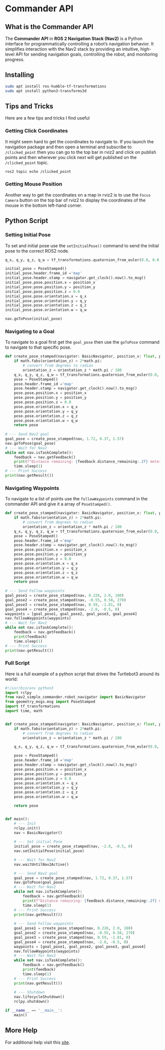 # Commander API
## What is the Commander API
The **Commander API** in **ROS 2 Navigation Stack (Nav2)** is a Python interface for programmatically controlling a robot’s navigation behavior. It simplifies interaction with the Nav2 stack by providing an intuitive, high-level API for sending navigation goals, controlling the robot, and monitoring progress.


## Installing

```bash
sudo apt install ros-humble-tf-transformations
sudo apt install python3-transforms3d
```

## Tips and Tricks
Here are a few tips and tricks I find useful
### Getting Click Coordinates
It might seem hard to get the coordinates to navigate to. If you launch the navigation package and then open a terminal and subscribe to `/clicked_point` then you can go to the top bar in rviz2 and click on publish points and then wherever you click next will get published on the `/clicked_point` topic.
```bash
ros2 topic echo /clicked_point
```
### Getting Mouse Position
Another way to get the coordinates on a map in rviz2 is to use the `Focus Camera` button on the top bar of rviz2 to display the coordinates of the mouse in the bottom left-hand corner.


## Python Script
### Setting Initial Pose
To set and initial pose use the `setInitialPose()` command to send the initial pose to the correct ROS2 node.

```python linenums="1"
q_x, q_y, q_z, q_w = tf_transformations.quaternion_from_euler(0.0, 0.0, 0.0)

initial_pose = PoseStamped()
initial_pose.header.frame_id ='map'
initial_pose.header.stamp = navigator.get_clock().now().to_msg()
initial_pose.pose.position.x = position_x
initial_pose.pose.position.y = position_y
initial_pose.pose.position.z = 0.0
initial_pose.pose.orientation.x = q_x
initial_pose.pose.orientation.y = q_y
initial_pose.pose.orientation.z = q_z
initial_pose.pose.orientation.w = q_w

nav.goToPose(initial_pose)
```

### Navigating to a Goal
To navigate to a goal first get the `goal_pose` then use the `goToPose` command to navigate to that specific pose.

```python linenums="1"
def create_pose_stamped(navigator: BasicNavigator, position_x: float, position_y: float, orientation_z: float):
    if math.fabs(orientation_z) > 2*math.pi:
        # convert from degrees to radian
        orientation_z = orientation_z * math.pi / 180
    q_x, q_y, q_z, q_w = tf_transformations.quaternion_from_euler(0.0, 0.0, orientation_z)
    pose = PoseStamped()
    pose.header.frame_id ='map'
    pose.header.stamp = navigator.get_clock().now().to_msg()
    pose.pose.position.x = position_x
    pose.pose.position.y = position_y
    pose.pose.position.z = 0.0
    pose.pose.orientation.x = q_x
    pose.pose.orientation.y = q_y
    pose.pose.orientation.z = q_z
    pose.pose.orientation.w = q_w
    return pose
    
# --- Send Nav2 goal 
goal_pose = create_pose_stamped(nav, 1.72, 0.37, 1.57)
nav.goToPose(goal_pose)
# --- Wait for Nav2
while not nav.isTaskComplete():
	feedback = nav.getFeedback()
	print(f"Distance remaining: {feedback.distance_remaining:.2f} meters")
	time.sleep(1)
# --- Print Success
print(nav.getResult())
```

### Navigating Waypoints
To navigate to a list of points use the `followWaypoints` command in the commander API and give it a array of `PoseStamped()`.

```python linenums="1"
def create_pose_stamped(navigator: BasicNavigator, position_x: float, position_y: float, orientation_z: float):
    if math.fabs(orientation_z) > 2*math.pi:
        # convert from degrees to radian
        orientation_z = orientation_z * math.pi / 180
    q_x, q_y, q_z, q_w = tf_transformations.quaternion_from_euler(0.0, 0.0, orientation_z)
    pose = PoseStamped()
    pose.header.frame_id ='map'
    pose.header.stamp = navigator.get_clock().now().to_msg()
    pose.pose.position.x = position_x
    pose.pose.position.y = position_y
    pose.pose.position.z = 0.0
    pose.pose.orientation.x = q_x
    pose.pose.orientation.y = q_y
    pose.pose.orientation.z = q_z
    pose.pose.orientation.w = q_w
    return pose
    
# --- Send Follow waypoints
goal_pose1 = create_pose_stamped(nav, 0.226, 2.0, 180)
goal_pose2 = create_pose_stamped(nav, -0.55, 0.58, 270)
goal_pose3 = create_pose_stamped(nav, 0.59, -1.81, 0)
goal_pose4 = create_pose_stamped(nav, -2.0, -0.5, 0)
waypoints = [goal_pose1, goal_pose2, goal_pose3, goal_pose4]
nav.followWaypoints(waypoints)
# --- Wait for Nav2
while not nav.isTaskComplete():
	feedback = nav.getFeedback()
	print(feedback)
	time.sleep(1)
# --- Print Success
print(nav.getResult())
```


### Full Script
Here is a full example of a python script that drives the Turtlebot3 around its world:

```python title="nav2_turtlebot3_loop.py" linenums="1"
#!/usr/bin/env python3
import rclpy
from nav2_simple_commander.robot_navigator import BasicNavigator
from geometry_msgs.msg import PoseStamped
import tf_transformations
import time, math


def create_pose_stamped(navigator: BasicNavigator, position_x: float, position_y: float, orientation_z: float):
    if math.fabs(orientation_z) > 2*math.pi:
        # convert from degrees to radian
        orientation_z = orientation_z * math.pi / 180

    q_x, q_y, q_z, q_w = tf_transformations.quaternion_from_euler(0.0, 0.0, orientation_z)

    pose = PoseStamped()
    pose.header.frame_id ='map'
    pose.header.stamp = navigator.get_clock().now().to_msg()
    pose.pose.position.x = position_x
    pose.pose.position.y = position_y
    pose.pose.position.z = 0.0
    pose.pose.orientation.x = q_x
    pose.pose.orientation.y = q_y
    pose.pose.orientation.z = q_z
    pose.pose.orientation.w = q_w

    return pose


def main():
    # --- Init
    rclpy.init()
    nav = BasicNavigator()
    
    # --- Set initial Pose
    initial_pose = create_pose_stamped(nav, -2.0, -0.5, 0)
    nav.setInitialPose(initial_pose)

    # --- Wait for Nav2
    nav.waitUntilNav2Active()

    # --- Send Nav2 goal 
    goal_pose = create_pose_stamped(nav, 1.72, 0.37, 1.57)
    nav.goToPose(goal_pose)
    # --- Wait for Nav2
    while not nav.isTaskComplete():
        feedback = nav.getFeedback()
        print(f"Distance remaining: {feedback.distance_remaining:.2f} meters")
        time.sleep(1)
    # --- Print Success
    print(nav.getResult())
    
    # --- Send Follow waypoints
    goal_pose1 = create_pose_stamped(nav, 0.226, 2.0, 180)
    goal_pose2 = create_pose_stamped(nav, -0.55, 0.58, 270)
    goal_pose3 = create_pose_stamped(nav, 0.59, -1.81, 0)
    goal_pose4 = create_pose_stamped(nav, -2.0, -0.5, 0)
    waypoints = [goal_pose1, goal_pose2, goal_pose3, goal_pose4]
    nav.followWaypoints(waypoints)
    # --- Wait for Nav2
    while not nav.isTaskComplete():
        feedback = nav.getFeedback()
        print(feedback)
        time.sleep(1)
    # --- Print Success
    print(nav.getResult())
    
    # --- Shutdown
    nav.lifecycleShutdown()
    rclpy.shutdown()

if __name__ == '__main__':
    main()
```
## More Help
For additional help visit this [site](https://docs.nav2.org/commander_api/index.html).